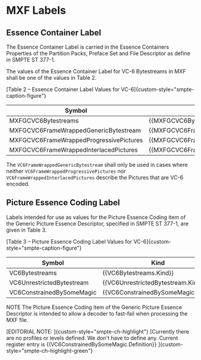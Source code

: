 # MXF Labels

## Essence Container Label

The Essence Container Label is carried in the Essence Containers Properties
of the Partition Packs, Preface Set and File Descriptor as define in SMPTE ST 377-1.

The values of the Essence Container Label for VC-6 Bytestreams in MXF shall be one of the values in Table 2.

[Table 2 – Essence Container Label Values for VC-6]{custom-style="smpte-caption-figure"}

| Symbol                                  | Kind                                             | Item UL
|-----------------------------------------|------------------------------------------------- |---------------------------------------------------
| MXFGCVC6Bytestreams                     | {{MXFGCVC6Bytestreams.Kind}}                     | {{MXFGCVC6Bytestreams.UL}}
| MXFGCVC6FrameWrappedGenericBytestream   | {{MXFGCVC6FrameWrappedGenericBytestream.Kind}}   | {{MXFGCVC6FrameWrappedGenericBytestream.UL}}
| MXFGCVC6FrameWrappedProgressivePictures | {{MXFGCVC6FrameWrappedProgressivePictures.Kind}} | {{MXFGCVC6FrameWrappedProgressivePictures.UL}}
| MXFGCVC6FrameWrappedInterlacedPictures  | {{MXFGCVC6FrameWrappedInterlacedPictures.Kind}}  | {{MXFGCVC6FrameWrappedInterlacedPictures.UL}}

The `VC6FrameWrappedGenericBytestream` shall only be used in cases where neither `VC6FrameWrappedProgressivePictures`
nor `VC6FrameWrappedInterlacedPictures` describe the Pictures that are VC-6 encoded.

## Picture Essence Coding Label

Labels intended for use as values for the Picture Essence Coding item of the Generic Picture Essence
Descriptor, specified in SMPTE ST 377-1, are given in Table 3.

[Table 3 – Picture Essence Coding Label Values for VC-6]{custom-style="smpte-caption-figure"}

| Symbol                               | Kind                                   | Item UL
|--------------------------------------|----------------------------------------|---------------------------------------------------
| VC6Bytestreams                       | {{VC6Bytestreams.Kind}}                | {{VC6Bytestreams.UL}}
| VC6UnrestrictedBytestream            | {{VC6UnrestrictedBytestream.Kind}}     | {{VC6UnrestrictedBytestream.UL}}
| VC6ConstrainedBySomeMagic            | {{VC6ConstrainedBySomeMagic.Kind}}     | {{VC6ConstrainedBySomeMagic.UL}}

NOTE The Picture Essence Coding item of the Generic Picture Essence Descriptor is intended to allow a decoder to
fast-fail when processing the MXF file.

[EDITORIAL NOTE: ]{custom-style="smpte-ch-highlight"}
[Currently there are no profiles or levels defined. We don't have to define any. Current register entry is {{VC6ConstrainedBySomeMagic.Definition}}
]{custom-style="smpte-ch-highlight-green"}
